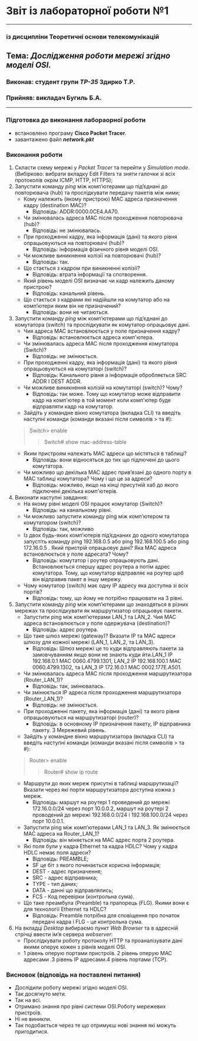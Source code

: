 # Звіт із лабораторної роботи №1
---
### із дисципліни Теоретичні основи телекомунікацій
## Тема: *Дослідження роботи мережі згідно моделі OSI.*

### Виконав: студент групи *ТР-35* Здирко Т.Р.
### Прийняв: викладач Бугиль Б.А.
---


### Підготовка до виконання лабораорної роботи
+ встановлено програму **Cisco Packet Tracer**.
+ завантажено файл ***network.pkt***

### Виконання роботи
1. Скласти схему мережі у *Packet Tracer* та перейти у *Simulation mode*. (Вибірково: вибрати вкладку Edit Filters та зняти галочки зі всіх протоколів окрім ICMP, HTTP, HTTPS);
2. Запустити команду *ping* між комп’ютерами що під’єднані до повторювача (hub) та прослідкувати передачу пакетів між ними;
    * Кому належить (якому пристрою) MAC адреса призначення кадру (destination МАС)?
        * Відповідь: ADDR:0000.0CE4.AA70.
    * Чи змінювалась адреса MAC після проходження повторювача (hub)?
        * Відповідь: не змінювалась.
    * При проходженні кадру, яка інформація (дані) та якого рівня опрацьовуються на повторювачі (hub)?
        * Відповідь: інформація фізичного рівня моделі ОSI.
    * Чи можливе виникнення колізії на повторювачі (hub)?
        * Відповідь: так.
    * Що стається з кадром при виникненні колізії?
        * Відповідь: втрата інформації та спотворення.
    * Який рівень моделі OSI визначає чи кадр належить даному пристрою?
        * Відповідь: канальний рівень.
    * Що стається з кадрами які надійшли на комутатор або на комп’ютери яким він не призначений?
        * Відповідь: вони не читаються.
3. Запустити команду *ping* між комп’ютерами що під’єднані до комутатора (switch) та прослідкувати як комутатор опрацьовує дані.
    * Чия адреса MAC встановлюється у поле призначення кадру?
        * Відповідь: встановлюється адреса комп'ютера.
    * Чи змінювалась адреса MAC після проходження комутатора (Switch)?
        * Відповідь: не змінюється.
    * При проходженні кадру, яка інформація (дані) та якого рівня опрацьовуються на комутаторі (switch)?
        * Відповідь: Канального рівня а інформація обробляється SRC ADDR I DEST ADDR.
    * Чи можливе виникнення колізій на комутаторі (switch)? Чому?
        * Відповідь: так може. Тому що комутатор може відправити кадр на комп'ютер в той момент коли комп'ютер буде відправляти кадр на комутатор.
    * Зайдіть у командне вікно комутатора (вкладка CLI) та введіть наступні команди (команди вказані після символів > та #):
    > Switch> enable
    >> Switch# show mac-address-table
    * Яким пристроям належать МАС адреси що містяться в таблиці?
        * Відповідь: вони відносяться до тих що підлючені до цього комутатора.
    * Чи можливо що декілька МАС адрес прив’язані до одного порту в МАС таблиці комутатора? Чому і що це за адреси?
        * Відповідь: можливо, якщо на кінці присутній хаб до якого підключені декілька комп'ютерів.
4. Виконати наступні завдання:
    * На якому рівні моделі OSI працює комутатор (Switch)?
        * Відповідь: на канальному рівні.
    * Чи можливо запустити команду ping між комп’ютером та комутатором (switch)?
        * Відповідь: так, можливо
    * Із двох будь-яких комп’ютерів під’єднаних до одного комутатора запустіть команду ping 192.168.0.5 або ping 192.168.100.5 або ping 172.16.0.5 . Який пристрій опрацьовує дані? Яка МАС адреса встановлюється у поле адресата? Чому?
        * Відповідь: комутатор і роутер опрацьовують дані. Встановлюється спершу адрес роутера а потім адрес комутатора. Тому, що комутатор відправляє на роутер щоб він відправив пакет в іншу мережу.
    * Чому комутатор (switch) має одну ІР адресу яка доступна зі всіх портів?
        * Відповідь: тому, що йому не потрібно працювати на 3 рівні.
5. Запустити команду *ping* між комп’ютерами що знаходяться в різних мережах та прослідкувати як маршрутизатор опрацьовує пакети.
    * Запустити ping між комп’ютерами LAN_1 та LAN_2. Чия МАС адреса встановлюється у поле одержувача (destination)?
        * Відповідь: адрес роутера.
    * Що таке шлюз мережі (gateway)? Вказати IP та МАС адреси шлюзу для кожної мережі (LAN_1, LAN_2, та LAN_3).
        * Відповідь: Шлюз мережі це то куди відправляють пакети за замовчуванням якщо вони не знають куди йти.LAN_1 IP 192.168.0.1 MAC 0060.4799.1301, LAN_2 IP 192.168.100.1 MAC 0060.4799.1302, та LAN_3 IP 172.16.0.1 MAC 0002.177E.A501.
    * Чи змінювалась адреса MAC після проходження маршрутизатора (Router_LAN_1)?
        * Відповідь: так, змінювалась.
    * Чи змінюється ІР адреса після проходження маршрутизатора (Router_LAN_1)?
        * Відповідь: не змінюється.
    * При проходженні пакету, яка інформація (дані) та якого рівня опрацьовуються на маршрутизаторі (router)?
        * Відповідь: в основному IP призначення пакету, IP відправника пакету. 3 Мережевий рівень.
    * Зайдіть у командне вікно маршрутизатора (вкладка CLI) та введіть наступні команди (команди вказані після символів > та #):
    > Router> enable
    >> Router# show ip route
    * Маршрути до яких мереж присутні в таблиці маршрутизації? Вказати через які порти маршрутизатора доступна кожна з мереж.
        * Відповідь: маршут на роутері 1 проведений до мережі 172.16.0.0/24 через порт 10.0.0.2, маршут на роутері 2 проводений до мережі 192.168.0.0/24 і 192.168.100.0/24 через порт 10.0.0.1.
    * Запустити ping між комп’ютерами LAN_1 та LAN_3. Як змінюється МАС адреса на Router_LAN_1?
        * Відповідь: він міняється на MAC адрес порта 2 роутера.
    * Які поля були у кадра Ethernet та кадра HDLC? Чому у кадра HDLC немає поля адреси?
        * Відповідь: PREAMBLE;
        * SF це біт з якого починається корисна інформація;
        * DEST - адрес призначення;
        * SRC - адрес відправника;
        * TYPE - тип даних;
        * DATA - данні що відправлялись;
        * FCS - Код перевірки (контрольна сума).
    * Що таке преамбула (Preamble) та прапорець (FLG). Якими вони є для технології Ethernet та HDLC?
        * Відповідь: Preamble потрібна для сповіщення про початок передачі кадра і FLG - це контрольна сума.
6. На вкладці *Desktop* вибираємо пункт *Web Browser* та в адресній стрічці ввести ім’я сервера *webserver*:
    * Прослідкувати роботу протоколу HTTP та проаналізувати дані якими оперує кожен з рівнів моделі OSI.
    * 1 рівень оперую портами пристроїв. 2 рівень оперую MAC адресами .3 рівень IP адресами.4 рівень портами (TCP).

### Висновок (відповідь на поставлені питання)
* Дослідили роботу мережі згідно моделі OSI.
* Так досягнуто мети.
* Так на всі.
* Отримано знання про рівні системи OSI.Роботу мережевих пристроїв.
* Ні не виникли.
* Так подобається через те що отримуєш нові знання які можуть пригодитися.
